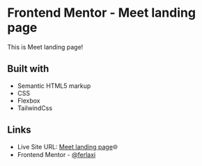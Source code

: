# Frontend Mentor - Meet landing page

This is Meet landing page!

## Built with

- Semantic HTML5 markup
- CSS
- Flexbox
- TailwindCss


## Links
- Live Site URL: [Meet landing page]()🌐
- Frontend Mentor - [@ferlaxi](https://www.frontendmentor.io/profile/ferlaxi)